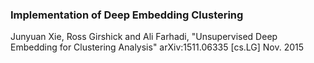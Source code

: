 ### Implementation of Deep Embedding Clustering 

Junyuan Xie, Ross Girshick and Ali Farhadi, "Unsupervised Deep Embedding for Clustering Analysis" arXiv:1511.06335 [cs.LG] Nov. 2015